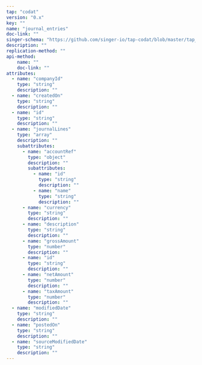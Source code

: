 ```yaml
---
tap: "codat"
version: "0.x"
key: ""
name: "journal_entries"
doc-link: ""
singer-schema: "https://github.com/singer-io/tap-codat/blob/master/tap_codat/schemas/journal_entries.json"
description: ""
replication-method: ""
api-method:
    name: ""
    doc-link: ""
attributes:
  - name: "companyId"
    type: "string"
    description: ""
  - name: "createdOn"
    type: "string"
    description: ""
  - name: "id"
    type: "string"
    description: ""
  - name: "journalLines"
    type: "array"
    description: ""
    subattributes:
      - name: "accountRef"
        type: "object"
        description: ""
        subattributes:
          - name: "id"
            type: "string"
            description: ""
          - name: "name"
            type: "string"
            description: ""
      - name: "currency"
        type: "string"
        description: ""
      - name: "description"
        type: "string"
        description: ""
      - name: "grossAmount"
        type: "number"
        description: ""
      - name: "id"
        type: "string"
        description: ""
      - name: "netAmount"
        type: "number"
        description: ""
      - name: "taxAmount"
        type: "number"
        description: ""
  - name: "modifiedDate"
    type: "string"
    description: ""
  - name: "postedOn"
    type: "string"
    description: ""
  - name: "sourceModifiedDate"
    type: "string"
    description: ""
---
```


